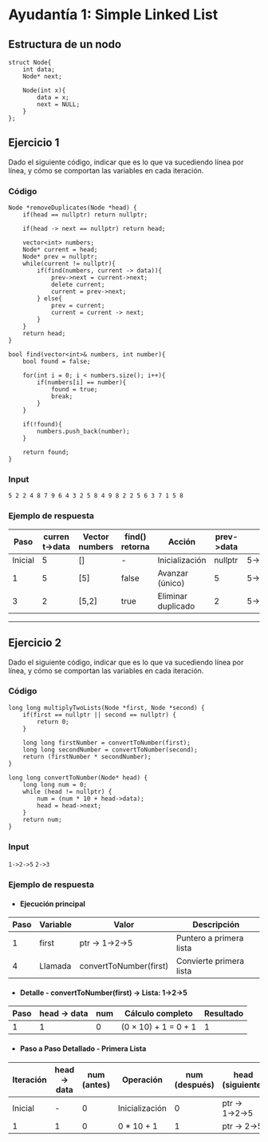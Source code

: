# Ayudantía 1: Simple Linked List

## Estructura de un nodo
```
struct Node{
    int data;
    Node* next;

    Node(int x){
        data = x;
        next = NULL;
    }
};
```

## Ejercicio 1
Dado el siguiente código, indicar que es lo que va sucediendo línea por línea, y cómo se comportan las variables en cada iteración.

### Código
```
Node *removeDuplicates(Node *head) {
    if(head == nullptr) return nullptr;
    
    if(head -> next == nullptr) return head;
    
    vector<int> numbers;
    Node* current = head;
    Node* prev = nullptr;
    while(current != nullptr){
        if(find(numbers, current -> data)){
            prev->next = current->next;
            delete current;
            current = prev->next;
        } else{
            prev = current;
            current = current -> next;
        }
    }
    return head;
}

bool find(vector<int>& numbers, int number){
    bool found = false;
    
    for(int i = 0; i < numbers.size(); i++){
        if(numbers[i] == number){
            found = true;
            break;
        }
    }
    
    if(!found){
        numbers.push_back(number);
    }
    
    return found;
}
```

### Input
`5 2 2 4 8 7 9 6 4 3 2 5 8 4 9 8 2 2 5 6 3 7 1 5 8`

### Ejemplo de respuesta
<table>
            <thead>
                <tr>
                    <th>Paso</th>
                    <th>current->data</th>
                    <th>Vector numbers</th>
                    <th>find() retorna</th>
                    <th>Acción</th>
                    <th>prev->data</th>
                    <th>Estado Lista</th>
                </tr>
            </thead>
            <tbody>
                <tr class="step">
                    <td>Inicial</td>
                    <td class="pointer">5</td>
                    <td class="vector">[]</td>
                    <td>-</td>
                    <td>Inicialización</td>
                    <td>nullptr</td>
                    <td>5→2→2→4→8→7→9→6→4→3→2→5→8→4→9→8→2→2→5→6→3→7→1→5→8</td>
                </tr>
                <tr class="unique">
                    <td>1</td>
                    <td class="pointer">5</td>
                    <td class="vector">[5]</td>
                    <td>false</td>
                    <td class="action">Avanzar (único)</td>
                    <td>5</td>
                    <td>5→2→2→4→8→7→9→6→4→3→2→5→8→4→9→8→2→2→5→6→3→7→1→5→8</td>
                </tr>
                <tr class="duplicate">
                    <td>3</td>
                    <td class="pointer">2</td>
                    <td class="vector">[5,2]</td>
                    <td>true</td>
                    <td class="action">Eliminar duplicado</td>
                    <td>2</td>
                    <td>5→2→<span class="deleted">𝟐̸</span>→4→8→7→9→6→4→3→2→5→8→4→9→8→2→2→5→6→3→7→1→5→8</td>
                </tr>
            </tbody>
</table>

---

## Ejercicio 2
Dado el siguiente código, indicar que es lo que va sucediendo línea por línea, y cómo se comportan las variables en cada iteración.

### Código
```
long long multiplyTwoLists(Node *first, Node *second) {
    if(first == nullptr || second == nullptr) {
        return 0;
    }
        
    long long firstNumber = convertToNumber(first);
    long long secondNumber = convertToNumber(second);
    return (firstNumber * secondNumber);
}
    
long long convertToNumber(Node* head) {
    long long num = 0;
    while (head != nullptr) {
        num = (num * 10 + head->data);
        head = head->next;
    }
    return num;
}
```

### Input
`1->2->5`
`2->3`

### Ejemplo de respuesta
- <h4>Ejecución principal</h4>
<table>
    <thead>
        <tr>
            <th>Paso</th>
            <th>Variable</th>
            <th>Valor</th>
            <th>Descripción</th>
        </tr>
    </thead>
    <tbdoy>
        <tr class="step">
            <td>1</td>
            <td>first</td>
            <td>ptr -> 1->2->5</td>
            <td>Puntero a primera lista</td>
        </tr>
        <tr class="step">
            <td>4</td>
            <td>Llamada</td>
            <td>convertToNumber(first)</td>
            <td>Convierte primera lista</td>
        </tr>
    </tbody>
</table>

- <h4>Detalle - convertToNumber(first) → Lista: 1→2→5</h4>
<table>
    <thead>
        <tr>
            <th>Paso</th>
            <th>head -> data</th>
            <th>num</th>
            <th>Cálculo completo</th>
            <th>Resultado</th>
        </tr>
    </thead>
    <tbdoy>
        <tr class="step">
            <td>1</td>
            <td>1</td>
            <td>0</td>
            <td>(0 × 10) + 1 = 0 + 1</td>
            <td>1</td>
        </tr>
    </tbody>
</table>

- <h4>Paso a Paso Detallado - Primera Lista</h4>
<table>
    <thead>
        <tr>
            <th>Iteración</th>
            <th>head -> data</th>
            <th>num (antes)</th>
            <th>Operación</th>
            <th>num (después)</th>
            <th>head (siguiente)</th>
        </tr>
    </thead>
    <tbdoy>
        <tr class="step">
            <td>Inicial</td>
            <td>-</td>
            <td>0</td>
            <td>Inicialización</td>
            <td>0</td>
            <td>ptr → 1→2→5</td>
        </tr>
        <tr class="step">
            <td>1</td>
            <td>1</td>
            <td>0</td>
            <td>0 * 10 + 1</td>
            <td>1</td>
            <td>ptr → 2→5</td>
        </tr>
    </tbody>
</table>
